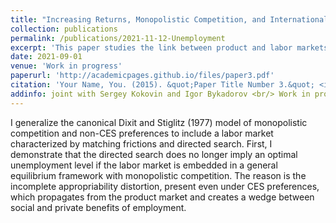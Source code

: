 ```yaml
---
title: "Increasing Returns, Monopolistic Competition, and International Trade: Revisiting Gains from Trade"
collection: publications
permalink: /publications/2021-11-12-Unemployment
excerpt: 'This paper studies the link between product and labor markets.'
date: 2021-09-01
venue: 'Work in progress'
paperurl: 'http://academicpages.github.io/files/paper3.pdf'
citation: 'Your Name, You. (2015). &quot;Paper Title Number 3.&quot; <i>Journal 1</i>. 1(3).'
addinfo: joint with Sergey Kokovin and Igor Bykadorov <br/> Work in progress <br/> Work
---
```

I generalize the canonical Dixit and Stiglitz (1977) model of monopolistic competition and non-CES preferences to include a labor market characterized by matching frictions and directed search. First, I demonstrate that the directed search does no longer imply an optimal unemployment level if the labor market is embedded in a general equilibrium framework with monopolistic competition. The reason is the incomplete appropriability distortion, present even under CES preferences, which propagates from the product market and creates a wedge between social and private benefits of employment.

